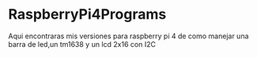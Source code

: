 # RaspberryPi4Programs
Aqui encontraras mis versiones para raspberry pi 4 de como manejar una barra de led,un tm1638 y un lcd 2x16 con I2C
